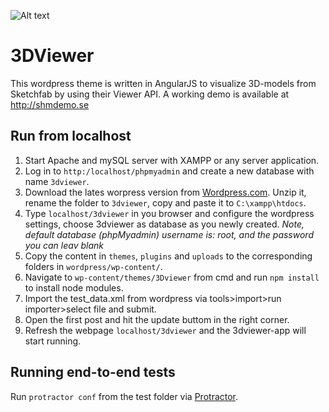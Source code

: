 ![Alt text](gif_animation.gif?raw=true "Title")

# 3DViewer

This wordpress theme is written in AngularJS to visualize 3D-models from Sketchfab by using their Viewer API. A working demo is available at http://shmdemo.se

## Run from localhost
1. Start Apache and mySQL server with XAMPP or any server application.
2. Log in to `http:/localhost/phpmyadmin` and create a new database with name `3dviewer`.
3. Download the lates worpress version from [Wordpress.com](https://wordpress.org/download/). Unzip it, rename the folder to `3dviewer`, copy and paste it to `C:\xampp\htdocs`.
4. Type `localhost/3dviewer` in you browser and configure the wordpress settings, choose 3dviewer as database as you newly created.
*Note, default database (phpMyadmin) username is: root, and the password you can leav blank*
5. Copy the content in `themes`, `plugins` and `uploads` to the corresponding folders in `wordpress/wp-content/`.
6. Navigate to `wp-content/themes/3Dviewer` from cmd and run `npm install` to install node modules.
7. Import the test_data.xml from wordpress via tools>import>run importer>select file and submit.
7. Open the first post and hit the update buttom in the right corner.
9. Refresh the webpage `localhost/3dviewer` and the 3dviewer-app will start running.

## Running end-to-end tests
Run `protractor conf` from the test folder via [Protractor](http://www.protractortest.org/).




